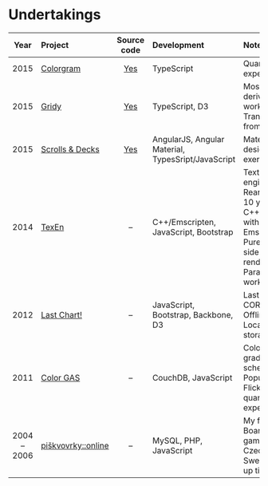 # Undertakings

| Year | Project | Source code | Development | Notes |
| :--: | :--- | :--: | :--- | :--- |
| 2015 | [Colorgram](https://cdn.rawgit.com/darosh/colorgram-js/73c4e209715ac98e1a92343f1b09749b68ce7cac/test/browser_test.html) | [Yes](https://github.com/darosh/colorgram-js) | TypeScript | Quantization experiment |
| 2015 | [Gridy](https://rawgit.com/darosh/gridy/master/examples/index.html) | [Yes](https://github.com/darosh/gridy) | TypeScript, D3 | Mostly derivated work, Transcription from Haxe |
| 2015 | [Scrolls & Decks](http://darosh.github.io/scrolls-and-decks) | [Yes](https://github.com/darosh/scrolls-and-decks/) | AngularJS, Angular Material, TypesSript/JavaScript | Material design exercise |
| 2014 | [TexEn](http://demo.texen.info/) | &ndash; | C++/Emscripten, JavaScript, Bootstrap | Texture engine, Reanimating 10 years old C++ code with Emscripten, Pure client side texture rendering, Parallel web workers |
| 2012 | [Last Chart!](http://www.lastchart.com/) | &ndash; | JavaScript, Bootstrap, Backbone, D3 | Last.fm CORS API, Offline app, Local storage |
| 2011 | [Color GAS](http://colorgas.com/) | &ndash; | CouchDB, JavaScript | Color gradients & schemes, Popular Flickr photos quantization experiment |
| 2004 &ndash; 2006 | [piškvovrky::online](http://piskvorky.cathedral.cz/) | &ndash; | MySQL, PHP, JavaScript | My first site! Board games, Czech, Sweet dial-up times |
